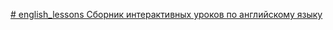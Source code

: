 [# english_lessons
Сборник интерактивных уроков по английскому языку](https://malltsseva.github.io/english_lessons/)
